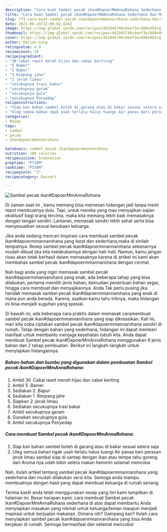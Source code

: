 ```yaml
---
description: "Cara buat Sambel pecak ikan#DapoerMmAnnaRohana Sederhana dan Mudah Dibuat"
title: "Cara buat Sambel pecak ikan#DapoerMmAnnaRohana Sederhana dan Mudah Dibuat"
slug: 773-cara-buat-sambel-pecak-ikandapoermmannarohana-sederhana-dan-mudah-dibuat
date: 2021-06-24T12:06:02.634Z
image: https://img-global.cpcdn.com/recipes/dd1045746c8eef3e/680x482cq70/sambel-pecak-ikandapoermmannarohana-foto-resep-utama.jpg
thumbnail: https://img-global.cpcdn.com/recipes/dd1045746c8eef3e/680x482cq70/sambel-pecak-ikandapoermmannarohana-foto-resep-utama.jpg
cover: https://img-global.cpcdn.com/recipes/dd1045746c8eef3e/680x482cq70/sambel-pecak-ikandapoermmannarohana-foto-resep-utama.jpg
author: Marion Long
ratingvalue: 4.9
reviewcount: 10
recipeingredient:
- "30 Cabai rawit merah hijau dan cabai keriting"
- "5 Bamer"
- "2 Bapur"
- "1 Rimpang jahe"
- "2 jeruk limau"
- "secukupnya trasi bakar"
- "secukupnya garam"
- "secukupnya gula"
- "secukupnya Penyedap"
recipeinstructions:
- "Siap kan bahan sambel boleh di garang atau di bakar sesuai selera saja"
- "Uleg semua bahan ngak usah terlalu halus tuangi Air panas beri perasan jeruk limau sambal siap di santap dengan ikan atau tempe tahu goreng dari Aroma nya udah bikin selera makan hemmm selamat mencoba"
categories:
- Resep
tags:
- sambel
- pecak
- ikandapoermmannarohana

katakunci: sambel pecak ikandapoermmannarohana 
nutrition: 100 calories
recipecuisine: Indonesian
preptime: "PT16M"
cooktime: "PT38M"
recipeyield: "3"
recipecategory: Dessert

---
```



![Sambel pecak ikan#DapoerMmAnnaRohana](https://img-global.cpcdn.com/recipes/dd1045746c8eef3e/680x482cq70/sambel-pecak-ikandapoermmannarohana-foto-resep-utama.jpg)

Di zaman  saat ini , kamu memang bisa memesan hidangan jadi tanpa mesti repot membuatnya dulu. Tapi, untuk mereka yang mau menyajikan sajian eksklusif bagi orang tercinta, maka kita memang lebih baik memasaknya dengan tangan sendiri. Lantaran, memasak sendiri lebih sehat serta bisa menyesuaikan sesuai kesukaan keluarga.

Jika anda sedang mencari inspirasi cara membuat sambel pecak ikan#dapoermmannarohana yang lezat dan sederhana,maka di sinilah tempatnya. Resep sambel pecak ikan#dapoermmannarohana  sebenarnya mudah dibuat jika kita melakukannya dengan hati-hati. Namun, kamu jangan risau akan tidak berhasil dalam memasaknya 
karena di artikel ini kami akan membahas sambel pecak ikan#dapoermmannarohana dengan cermat.  



Nah bagi anda yang ingin memasak sambel pecak ikan#dapoermmannarohana yang enak, ada beberapa tahap yang bisa dilakukan, pertama memilih jenis bahan, kemudian penentuan bahan segar, hingga cara membuat dan menyajikannya. Anda Tak perlu pusing jika hendak memasak sambel pecak ikan#dapoermmannarohana yang enak di mana pun anda berada. Karena, asalkan kamu  tahu triknya, maka hidangan ini bisa menjadi suguhan yang spesial.

Di bawah ini, ada beberapa cara praktis  dalam memasak caramembuat sambel pecak ikan#dapoermmannarohana yang siap dikreasikan. Kali ini, mari kita coba ciptakan sambel pecak ikan#dapoermmannarohana sendiri di rumah. Tetap dengan bahan yang sederhana, hidangan ini dapat memberi manfaat untuk membantu menjaga kesehatan tubuh kita. Anda dapat membuat Sambel pecak ikan#DapoerMmAnnaRohana menggunakan 9 jenis bahan dan 2 tahap pembuatan. Berikut ini langkah-langkah untuk menyiapkan hidangannya.

<!--inarticleads1-->

##### Bahan-bahan dan bumbu yang digunakan dalam pembuatan Sambel pecak ikan#DapoerMmAnnaRohana:

1. Ambil 30 .Cabai rawit merah hijau dan cabai keriting
1. Ambil 5 .Bamer
1. Sediakan 2 .Bapur
1. Sediakan 1 .Rimpang jahe
1. Siapkan 2 .jeruk limau
1. Sediakan secukupnya trasi bakar
1. Ambil secukupnya garam
1. Gunakan secukupnya gula
1. Ambil secukupnya Penyedap




<!--inarticleads2-->

##### Cara membuat Sambel pecak ikan#DapoerMmAnnaRohana:

1. Siap kan bahan sambel boleh di garang atau di bakar sesuai selera saja
1. Uleg semua bahan ngak usah terlalu halus tuangi Air panas beri perasan jeruk limau sambal siap di santap dengan ikan atau tempe tahu goreng dari Aroma nya udah bikin selera makan hemmm selamat mencoba




Nah, itulah artikel tentang  sambel pecak ikan#dapoermmannarohana  yang sederhana dan mudah dilakukan versi kita. Semoga anda mampu membuatnya dengan hasil yang dapat membuat keluarga di rumah senang. 

Terima kasih anda telah menggunakan resep yang tim kami tampilkan di halaman ini. Besar harapan kami, cara membuat  Sambel pecak ikan#DapoerMmAnnaRohana sederhana di atas dapat membantu Anda menyiapkan masakan yang nikmat untuk keluarga/teman maupun menjadi inspirasi untuk berjualan makanan. Gimana nih? Gampang kan? Itulah cara menyiapkan sambel pecak ikan#dapoermmannarohana yang bisa Anda kerjakan di rumah. Semoga bermanfaat dan selamat mencoba!

